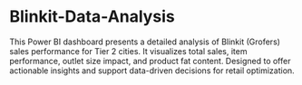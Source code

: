 # Blinkit-Data-Analysis
This Power BI dashboard presents a detailed analysis of Blinkit (Grofers) sales performance for Tier 2 cities. It visualizes total sales, item performance, outlet size impact, and product fat content. Designed to offer actionable insights and support data-driven decisions for retail optimization.
